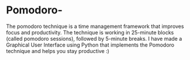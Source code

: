 # Pomodoro-
The pomodoro technique is a time management framework that improves focus and productivity.  The technique is working in 25-minute blocks (called pomodoro sessions), followed by 5-minute breaks. I have made a Graphical User Interface using Python that implements the Pomodoro technique and helps you stay productive :)
